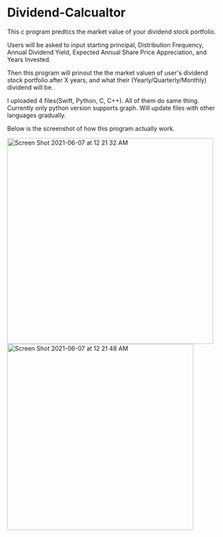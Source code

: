 # Dividend-Calcualtor
This c program predtics the market value of your dividend stock portfolio.

Users will be asked to input starting principal, Distribution Frequency,
Annual Dividend Yield, Expected Annual Share Price Appreciation, and Years Invested.

Then this program will prinout the the market valuen of user's dividend stock portfolio after X years,
and what their (Yearly/Quarterly/Monthly) dividend will be.

I uploaded 4 files(Swift, Python, C, C++). All of them do same thing. Currently only python version supports graph. Will update files with other languages gradually.

Below is the screenshot of how this program actually work.


<img width="480" alt="Screen Shot 2021-06-07 at 12 21 32 AM" src="https://user-images.githubusercontent.com/60959924/120929994-51345180-c726-11eb-87e6-9f649973fbd4.png">
<img width="434" alt="Screen Shot 2021-06-07 at 12 21 48 AM" src="https://user-images.githubusercontent.com/60959924/120929999-5abdb980-c726-11eb-84dc-433d5637a53e.png">
